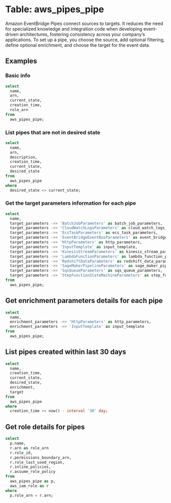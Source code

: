 # Table: aws_pipes_pipe

Amazon EventBridge Pipes connect sources to targets. It reduces the need for specialized knowledge and integration code when developing event-driven architectures, fostering consistency across your company’s applications. To set up a pipe, you choose the source, add optional filtering, define optional enrichment, and choose the target for the event data.

## Examples

### Basic info

```sql
select
  name,
  arn,
  current_state,
  creation_time,
  role_arn
from
  aws_pipes_pipe;
```

### List pipes that are not in desired state

```sql
select
  name,
  arn,
  description,
  creation_time,
  current_state,
  desired_state
from
  aws_pipes_pipe
where
  desired_state <> current_state;
```

### Get the target parameters information for each pipe

```sql
select
  name,
  target_parameters ->> 'BatchJobParameters' as batch_job_parameters,
  target_parameters ->> 'CloudWatchLogsParameters' as cloud_watch_logs_parameters,
  target_parameters ->> 'EcsTaskParameters' as ecs_task_parameters,
  target_parameters ->> 'EventBridgeEventBusParameters' as event_bridge_event_bus_parameters,
  target_parameters ->> 'HttpParameters' as http_parameters,
  target_parameters ->> 'InputTemplate' as input_template,
  target_parameters ->> 'KinesisStreamParameters' as kinesis_stream_parameters,
  target_parameters ->> 'LambdaFunctionParameters' as lambda_function_parameters,
  target_parameters ->> 'RedshiftDataParameters' as redshift_data_parameters,
  target_parameters ->> 'SageMakerPipelineParameters' as sage_maker_pipeline_parameters,
  target_parameters ->> 'SqsQueueParameters' as sqs_queue_parameters,
  target_parameters ->> 'StepFunctionStateMachineParameters' as step_function_state_machine_parameters
from
  aws_pipes_pipe;
```

## Get enrichment parameters details for each pipe

```sql
select
  name,
  enrichment_parameters ->> 'HttpParameters' as http_parameters,
  enrichment_parameters ->> 'InputTemplate' as input_template
from
  aws_pipes_pipe;
```

## List pipes created within last 30 days

```sql
select
  name,
  creation_time,
  current_state,
  desired_state,
  enrichment,
  target
from
  aws_pipes_pipe
where
  creation_time >= now() - interval '30' day;
```

## Get role details for pipes

```sql
select
  p.name,
  r.arn as role_arn
  r.role_id,
  r.permissions_boundary_arn,
  r.role_last_used_region,
  r.inline_policies,
  r.assume_role_policy
from
  aws_pipes_pipe as p,
  aws_iam_role as r
where
  p.role_arn = r.arn;
```